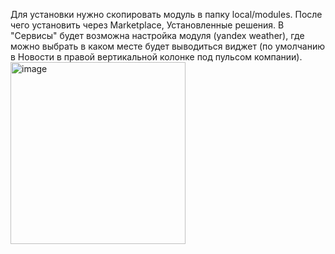 Для установки нужно скопировать модуль в папку local/modules. 
После чего установить через Marketplace, Установленные решения. 
В "Сервисы" будет возможна настройка модуля (yandex weather), где можно выбрать в каком месте будет выводиться виджет (по умолчанию в Новости в правой вертикальной колонке под пульсом компании).
<img width="280" height="291" alt="image" src="https://github.com/user-attachments/assets/306c4695-40e8-4499-a055-077ddfac8c6d" />
